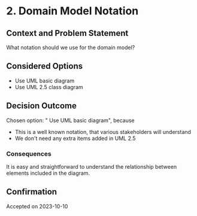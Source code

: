 
# 2. Domain Model Notation

## Context and Problem Statement

What notation should we use for the domain model?

## Considered Options

* Use UML basic diagram
* Use UML 2.5 class diagram

## Decision Outcome

Chosen option: " Use UML basic diagram", because
* This is a well known notation, that various stakeholders will understand
* We don't need any extra items added in UML 2.5

### Consequences
It is easy and straightforward to understand the relationship between elements included in the diagram.

## Confirmation
Accepted on 2023-10-10


